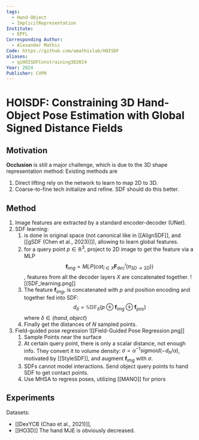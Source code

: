 ```yaml
---
tags:
  - Hand-Object
  - ImplicitRepresentation
Institute:
  - EPFL
Corresponding Author:
  - Alexander Mathis
Code: https://github.com/amathislab/HOISDF
aliases:
  - qiHOISDFConstraining3D2024
Year: 2024
Publisher: CVPR
---
```

# HOISDF: Constraining 3D Hand-Object Pose Estimation with Global Signed Distance Fields
## Motivation
**Occlusion** is still a major challenge, which is due to the 3D shape representation method:
Existing methods are 
1. Direct lifting rely on the network to learn to map 2D to 3D.
2. Coarse-to-fine tech initialize and refine.
SDF should do this better.
## Method
1. Image features are extracted by a standard encoder-decoder (UNet).
2. SDF learning: 
	1. is done in original space (not canonical like in [[AlignSDF]], and [[gSDF (Chen et al., 2023)]]), allowing to learn global features.
	2. for a query point $p\in\mathbb{R}^3$, project to 2D image to get the feature via a MLP$$\mathbf{f}_{img}=MLP(cat_{i\in X}\mathbf{F}^i_{dec}(\pi_{3D\rightarrow 2D}))$$, features from all the decoder layers $X$ are concatenated together.
	![[SDF_learning.png]]
	3. The feature $\mathbf{f}_{img}$, is concatenated with $p$ and position encoding and together fed into SDF:$$d_\delta = \mathbb{SDF}_\delta(p\oplus\mathbf{f}_{img}\oplus\mathbf{f}_{pos})$$ where $\delta \in \{hand, object\}$
	4. Finally get the distances of $N$ sampled points.
3. Field-guided pose regression
![[Field-Guided Pose Regression.png]]
	1. Sample Points near the surface
	2. At certain query point, there is only a scalar distance, not enough info. They convert it to volume density: $\sigma = \alpha^{-1}sigmoid(-d_h/\alpha)$, motivated by [[StyleSDF]], and augment $\mathbf{f}_{img}$ with $\sigma$.
	3. SDFs cannot model interactions. Send object query points to hand SDF to get contact points.
	4. Use MHSA to regress poses, utilizing [[MANO]] for priors
## Experiments
Datasets:
* [[DexYCB (Chao et al., 2021)]],
* [[HO3D]]
The hand MJE is obviously decreased.
